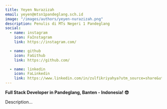 ```yaml
---
title: Yeyen Nurazizah
email: yeyen@mtsn1pandeglang.sch.id
image: "/images/authors/yeyen-nurazizah.png"
description: Penulis di MTs Negeri 1 Pandeglang
social:
  - name: instagram
    icon: FaInstagram
    link: https://instagram.com/

  - name: github
    icon: FaGithub
    link: https://github.com/

  - name: linkedin
    icon: FaLinkedin
    link: https://www.linkedin.com/in/zulfikriyahya?utm_source=share&utm_campaign=share_via&utm_content=profile&utm_medium=android_app 
---
```


**Full Stack Developer in Pandeglang, Banten - Indonesia! 😎**

Description...